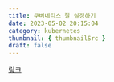 ```yaml
---
title: 쿠버네티스 잘 설정하기 
date: 2023-05-02 20:15:04
category: kubernetes
thumbnail: { thumbnailSrc }
draft: false
---
```


[링크](https://kubernetes.io/ko/docs/concepts/configuration/overview/)